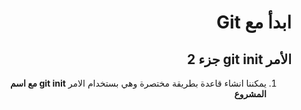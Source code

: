 <div dir="rtl">

# ابدأ مع Git
## الأمر git init جزء 2

1. يمكننا انشاء قاعدة بطريقة مختصرة وهي بستخدام الامر **git init مع اسم المشروع**
 
</div>
